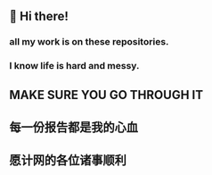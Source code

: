 ## 👋 Hi there!
### all my work is on these repositories.
### I know life is hard and messy.
## MAKE SURE YOU GO THROUGH IT

## 每一份报告都是我的心血
## 愿计网的各位诸事顺利

<!---
RachelCullen/RachelCullen is a ✨ special ✨ repository because its `README.md` (this file) appears on your GitHub profile.
You can click the Preview link to take a look at your changes.
--->
